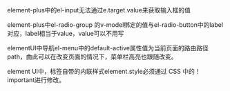 element-plus中的el-input无法通过e.target.value来获取输入框的值

element-plus中el-radio-group 的v-model绑定的值与el-radio-button中的label对应，label相当于value，value可以不用写

elementUI中导航el-menu中的default-active属性值为当前页面的路由路径path，由此可以在改变页面的情况下，菜单栏高亮也跟随改变。

element UI中，标签自带的内联样式element.style必须通过 CSS 中的！important进行修改。
